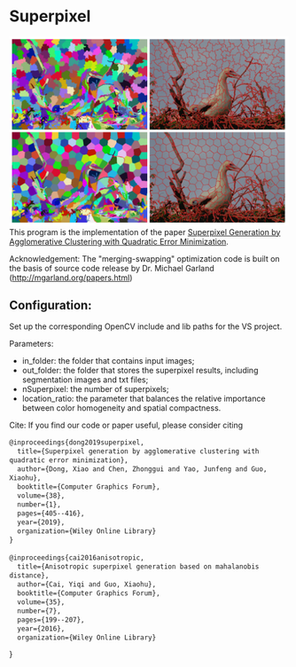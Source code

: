 # Superpixel
![Example 1](test_results/merge_swapping.png)
This program is the implementation of the paper [Superpixel Generation by Agglomerative Clustering with Quadratic Error Minimization](https://onlinelibrary.wiley.com/doi/epdf/10.1111/cgf.13538).

Acknowledgement:
The "merging-swapping" optimization code is built on the basis of source code release by Dr. Michael Garland (http://mgarland.org/papers.html)

## Configuration:
Set up the corresponding OpenCV include and lib paths for the VS project. 

Parameters:
* in_folder: the folder that contains input images;
* out_folder: the folder that stores the superpixel results, including segmentation images and txt files;
* nSuperpixel: the number of superpixels;
* location_ratio: the parameter that balances the relative importance between color homogeneity and spatial compactness.

Cite:
If you find our code or paper useful, please consider citing

	@inproceedings{dong2019superpixel,
	  title={Superpixel generation by agglomerative clustering with quadratic error minimization},
	  author={Dong, Xiao and Chen, Zhonggui and Yao, Junfeng and Guo, Xiaohu},
	  booktitle={Computer Graphics Forum},
	  volume={38},
	  number={1},
	  pages={405--416},
	  year={2019},
	  organization={Wiley Online Library}
	}
	
	@inproceedings{cai2016anisotropic,
	  title={Anisotropic superpixel generation based on mahalanobis distance},
	  author={Cai, Yiqi and Guo, Xiaohu},
	  booktitle={Computer Graphics Forum},
	  volume={35},
	  number={7},
	  pages={199--207},
	  year={2016},
	  organization={Wiley Online Library}
}